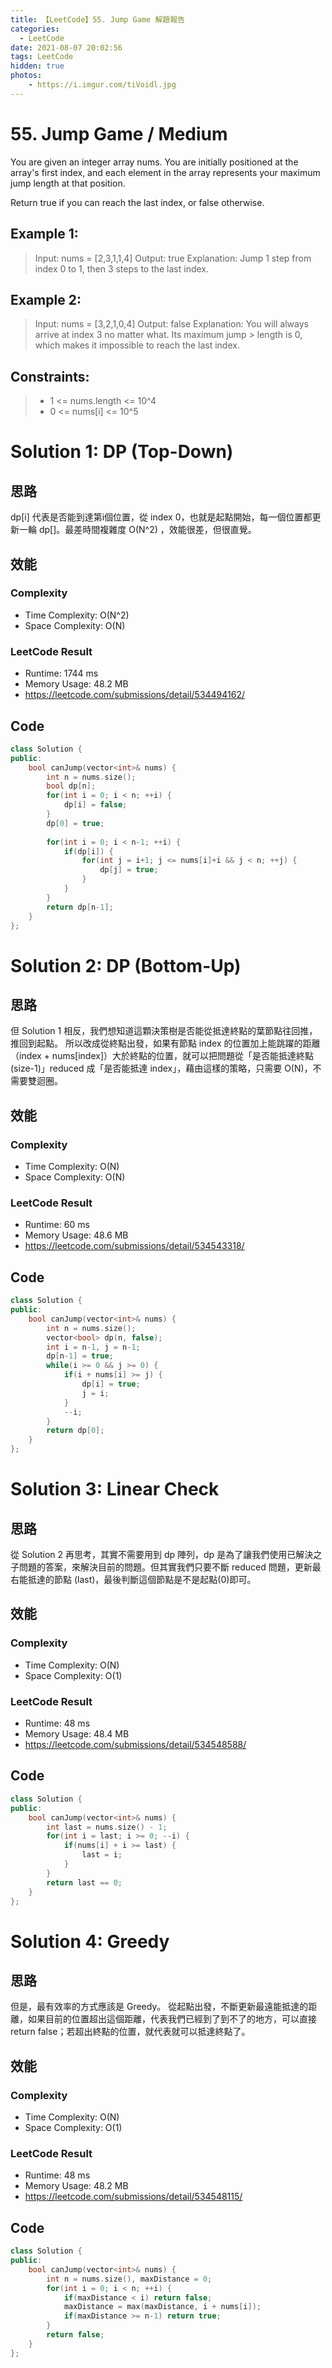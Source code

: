 ```yaml
---
title: 【LeetCode】55. Jump Game 解題報告
categories:
  - LeetCode
date: 2021-08-07 20:02:56
tags: LeetCode
hidden: true
photos:
    - https://i.imgur.com/tiVoidl.jpg
---
```

 
# 55. Jump Game / Medium

You are given an integer array nums. You are initially positioned at the array's first index, and each element in the array represents your maximum jump length at that position.

Return true if you can reach the last index, or false otherwise.

 

<!-- more --> 
## Example 1:
> Input: nums = [2,3,1,1,4]
> Output: true
> Explanation: Jump 1 step from index 0 to 1, then 3 steps to the last index.

## Example 2:
> Input: nums = [3,2,1,0,4]
> Output: false
> Explanation: You will always arrive at index 3 no matter what. Its maximum jump > length is 0, which makes it impossible to reach the last index.


## Constraints:
> - 1 <= nums.length <= 10^4
> - 0 <= nums[i] <= 10^5
 


# Solution 1: DP (Top-Down)
## 思路

dp[i] 代表是否能到達第i個位置，從 index 0，也就是起點開始，每一個位置都更新一輪 dp[]。最差時間複雜度 O(N^2) ，效能很差，但很直覺。


## 效能

### Complexity 
- Time Complexity: O(N^2)
- Space Complexity: O(N)

### LeetCode Result

- Runtime: 1744 ms
- Memory Usage: 48.2 MB 
- https://leetcode.com/submissions/detail/534494162/

## Code
```cpp
class Solution {
public:
    bool canJump(vector<int>& nums) {
        int n = nums.size();
        bool dp[n];
        for(int i = 0; i < n; ++i) {
            dp[i] = false;
        }
        dp[0] = true;
        
        for(int i = 0; i < n-1; ++i) {
            if(dp[i]) {
                for(int j = i+1; j <= nums[i]+i && j < n; ++j) {
                    dp[j] = true;
                }
            }
        }
        return dp[n-1];
    }
};
```

# Solution 2: DP (Bottom-Up)
## 思路

但 Solution 1 相反，我們想知道這顆決策樹是否能從抵達終點的葉節點往回推，推回到起點。
所以改成從終點出發，如果有節點 index 的位置加上能跳躍的距離（index + nums[index]）大於終點的位置，就可以把問題從「是否能抵達終點(size-1)」reduced 成「是否能抵達 index」，藉由這樣的策略，只需要 O(N)，不需要雙迴圈。


## 效能

### Complexity 
- Time Complexity: O(N)
- Space Complexity: O(N)

### LeetCode Result

- Runtime: 60 ms
- Memory Usage: 48.6 MB 
- https://leetcode.com/submissions/detail/534543318/

## Code
```cpp
class Solution {
public:
    bool canJump(vector<int>& nums) {
        int n = nums.size();
        vector<bool> dp(n, false);
        int i = n-1, j = n-1;
        dp[n-1] = true;
        while(i >= 0 && j >= 0) {
            if(i + nums[i] >= j) {
                dp[i] = true;
                j = i;
            }
            --i;
        }
        return dp[0];
    }
};
```

# Solution 3: Linear Check
## 思路

從 Solution 2 再思考，其實不需要用到 dp 陣列，dp 是為了讓我們使用已解決之子問題的答案，來解決目前的問題。但其實我們只要不斷 reduced 問題，更新最右能抵達的節點 (last)，最後判斷這個節點是不是起點(0)即可。


## 效能

### Complexity 
- Time Complexity: O(N)
- Space Complexity: O(1)

### LeetCode Result

- Runtime: 48 ms
- Memory Usage: 48.4 MB 
- https://leetcode.com/submissions/detail/534548588/

## Code
```cpp
class Solution {
public:
    bool canJump(vector<int>& nums) {
        int last = nums.size() - 1;
        for(int i = last; i >= 0; --i) {
            if(nums[i] + i >= last) {
                last = i;
            }
        }
        return last == 0;
    }
};
```

# Solution 4: Greedy
## 思路

但是，最有效率的方式應該是 Greedy。
從起點出發，不斷更新最遠能抵達的距離，如果目前的位置超出這個距離，代表我們已經到了到不了的地方，可以直接 return false；若超出終點的位置，就代表就可以抵達終點了。


## 效能

### Complexity 
- Time Complexity: O(N)
- Space Complexity: O(1)

### LeetCode Result

- Runtime: 48 ms
- Memory Usage: 48.2 MB 
- https://leetcode.com/submissions/detail/534548115/

## Code
```cpp
class Solution {
public:
    bool canJump(vector<int>& nums) {
        int n = nums.size(), maxDistance = 0;
        for(int i = 0; i < n; ++i) {
            if(maxDistance < i) return false;
            maxDistance = max(maxDistance, i + nums[i]);
            if(maxDistance >= n-1) return true;
        }
        return false;
    }
};
```